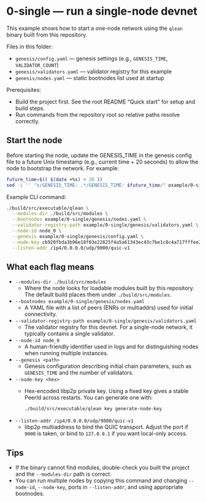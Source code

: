 # 0-single — run a single-node devnet

This example shows how to start a one-node network using the `qlean` binary built from this repository.

Files in this folder:
- `genesis/config.yaml` — genesis settings (e.g., `GENESIS_TIME`, `VALIDATOR_COUNT`)
- `genesis/validators.yaml` — validator registry for this example
- `genesis/nodes.yaml` — static bootnodes list used at startup

Prerequisites:
- Build the project first. See the root README “Quick start” for setup and build steps.
- Run commands from the repository root so relative paths resolve correctly.

## Start the node

Before starting the node, update the GENESIS_TIME in the genesis config file to a future Unix timestamp (e.g., current time + 20 seconds) to allow the node to bootstrap the network. For example:

```bash
future_time=$(( $(date +%s) + 20 ))
sed -i '' "s/GENESIS_TIME: .*/GENESIS_TIME: $future_time/" example/0-single/genesis/config.yaml
```

Example CLI command:

```bash
./build/src/executable/qlean \
  --modules-dir ./build/src/modules \
  --bootnodes example/0-single/genesis/nodes.yaml \
  --validator-registry-path example/0-single/genesis/validators.yaml \
  --node-id node_0 \
  --genesis example/0-single/genesis/config.yaml \
  --node-key cb920fbda3b96e18f03e22825f4a5a61343ec43c7be1c8c4a717fffee2f4c4ce \
  --listen-addr /ip4/0.0.0.0/udp/9000/quic-v1
```

## What each flag means

- `--modules-dir ./build/src/modules`
  - Where the node looks for loadable modules built by this repository. The default build places them under `./build/src/modules`.
- `--bootnodes example/0-single/genesis/nodes.yaml`
  - A YAML file with a list of peers (ENRs or multiaddrs) used for initial connectivity.
- `--validator-registry-path example/0-single/genesis/validators.yaml`
  - The validator registry for this devnet. For a single-node network, it typically contains a single validator.
- `--node-id node_0`
  - A human-friendly identifier used in logs and for distinguishing nodes when running multiple instances.
- `--genesis <path>`
  - Genesis configuration describing initial chain parameters, such as `GENESIS_TIME` and the number of validators.
- `--node-key <hex>`
  - Hex-encoded libp2p private key. Using a fixed key gives a stable PeerId across restarts. You can generate one with:
    
    ```bash
    ./build/src/executable/qlean key generate-node-key
    ```
- `--listen-addr /ip4/0.0.0.0/udp/9000/quic-v1`
  - libp2p multiaddress to bind the QUIC transport. Adjust the port if `9000` is taken, or bind to `127.0.0.1` if you want local-only access.

## Tips

- If the binary cannot find modules, double-check you built the project and the `--modules-dir` path is correct.
- You can run multiple nodes by copying this command and changing `--node-id`, `--node-key`, ports in `--listen-addr`, and using appropriate bootnodes.
